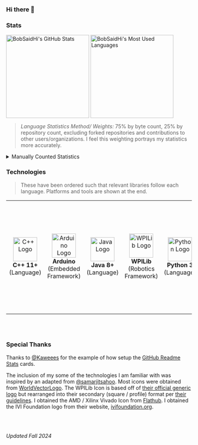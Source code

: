 ### Hi there 👋

<!--
**BobSaidHi/BobSaidHi** is a ✨ _special_ ✨ repository because its `README.md` (this file) appears on your GitHub profile.

Here are some ideas to get you started:

- 🔭 I’m currently working on ...
- 🌱 I’m currently learning ...
- 👯 I’m looking to collaborate on ...
- 🤔 I’m looking for help with ...
- 💬 Ask me about ...
- 📫 How to reach me: ...
- 😄 Pronouns: ...
- ⚡ Fun fact: ...
-->

### Stats

<!-- Public Instance
![BobSaidHi's GitHub stats](https://github-readme-stats.vercel.app/api?username=BobSaidHi&show_icons=true&theme=transparent) ![Top Langs](https://github-readme-stats.vercel.app/api/top-langs/?username=BobSaidHi&exclude_repo=&hide=Dockerfile,Processing)
-->

<!-- Private Instance, slightly more accurate, especially for the main stats card -->
<!-- This alignment is still less than ideal though
![BobSaidHi's GitHub stats](https://github-readme-stats-omega-drab-90.vercel.app/api?username=BobSaidHi&show_icons=true&theme=transparent) ![Top Langs](https://github-readme-stats-omega-drab-90.vercel.app/api/top-langs/?username=BobSaidHi&exclude_repo=&hide=Dockerfile,Processing)
-->

<!-- Private Instance w/ better formatting -->
<div>
<img height=225 align="center" src="https://github-readme-stats-omega-drab-90.vercel.app/api?username=BobSaidHi&show_icons=true&theme=transparent" alt="BobSaidHi's GitHub Stats"/>
<img height=225 align="center" src="https://github-readme-stats-omega-drab-90.vercel.app/api/top-langs/?username=BobSaidHi&exclude_repo=&hide=Dockerfile,Processing,C&size_weight=0.75&count_weight=0.25" alt="BobSaidHi's Most Used Languages"/>
</div>

> *Language Statistics Method/ Weights:* 75% by byte count, 25% by repository count, excluding forked repositories and contributions to other users/organizations.  I feel this weighting portrays my statistics more accurately.

<details>

<summary>Manually Counted Statistics</summary>

> Only counting the top languages in each repository
>
> Mixed C++ and Python repositories are not counted properly.
> Mixed SystemVerilog, Other HDL, and Assembly repositories are not counted properly
>
> *Updated Fall 2024*

| Language    | Repositories Count | Files Count | Percentage Repos / Files |
| ---     | ---   | ---   | ---       |
| Java   | 27  | 278  | 53% / 63% |
| SystemVerilog      | 05  | 100  | 10% / 22% |
| Python | 13  | 036  | 25% / 08% |
| C++/C   | 05   | 20  | 10% / 05% |
| ASM    | 01   | 13  | 02% / 03% |
| **TOTALS**   | **51**  | **439**  | **100% / 100%** |

</details>

### Technologies

> These have been ordered such that relevant libraries follow each language.  Platforms and tools are shown at the end.

<!-- Begin HTML -->
<!-- Programming Languages -->
<table>
  <tr>
    <!-- Programming Languages -->
    <!-- C++ -->
    <td align="center">
      <div style="min-width:80px;">
        <img src="https://cdn.worldvectorlogo.com/logos/c.svg" alt="C++ Logo" width="65" height="65" />
        <br>
        <b>C++ 11+</b>
        <br>
        (Language)
      </div>
    </td>
    <td align="center">
      <div style="min-width:80px;">
        <img src="https://cdn.worldvectorlogo.com/logos/arduino-1.svg" alt="Arduino Logo" width="65" height="65" />
        <br>
        <b>Arduino</b>
        <br>
        (Embedded Framework)
      </div>
    </td>
    <!-- Java -->
    <td align="center">
      <div style="min-width:80px;">
        <img src="https://cdn.worldvectorlogo.com/logos/java-14.svg" alt="Java Logo" width="65" height="65" />
        <br>
        <b>Java 8+</b>
        <br>
        (Language)
      </div>
    </td>
    <td align="center">
      <div style="min-width:80px;">
        <img src="https://github.com/user-attachments/assets/0612e8f0-f786-4159-861a-738c06d36ccf" alt="WPILib Logo"
          width="65" height="65" />
        <br>
        <b>WPILib</b>
        <br>
        (Robotics Framework)
      </div>
    </td>
    <!-- Python -->
    <td align="center">
      <div style="min-width:80px;">
        <img src="https://cdn.worldvectorlogo.com/logos/python-5.svg" alt="Python Logo" width="65" height="65" />
        <br>
        <b>Python 3</b>
        <br>
        (Language)
      </div>
    </td>
    <td align="center">
      <div style="min-width:140px;">
        <i>Additional Python Libraries</i>
        <br>
        <br>
        Easy SCPI
        <br>
        ODrive
        <br>
        PySimpleGui
        <br>
        PyVISA
        <br>
        Requests
      </div>
    </td>
    <!-- HDLs -->
    <td align="center">
      <div style="min-width:80px;">
        <br>
        <b>SystemVerilog</b>
        <br>
        (Hardware Description Language)
      </div>
    </td>
    <td align="center">
      <div style="min-width:140px;">
        <img
          src="https://flathub.org/_next/image?url=https%3A%2F%2Fdl.flathub.org%2Fmedia%2Fcom%2Fgithub%2Fcorna.Vivado%2F07ad2cd5a0a53383dce2081f799f9726%2Ficons%2F128x128%2Fcom.github.corna.Vivado.png&w=256&q=100"
          alt="Vivado Logo" width="65" height="65" />
        <br>
        AMD (Xilinx) <b>Vivado</b>
        <br>
        (FPGA Design Suite)
      </div>
    </td>
    <!-- Markup Languages -->
    <td align="center">
      <div style="min-width:80px;">
        <img src="https://cdn.worldvectorlogo.com/logos/html-1.svg" alt="HTML Logo" width="65" height="65" />
        <br>
        <b>HTML</b>
        <br>
        (Markup)
      </div>
    </td>
    <td align="center">
      <div style="min-width:80px;">
        <img src="https://cdn.worldvectorlogo.com/logos/markdown.svg" alt="Markdown Logo" width="65" height="65" />
        <br>
        <b>Markdown</b>
        <br>
        (Markup)
      </div>
    </td>
    <!-- Scripting Languages -->
    <td align="center">
      <div style="min-width:80px;">
        <b>Windows CMD</b>
        (Shell)
      </div>
    </td>
    <td align="center">
      <div style="min-width:140px;">
        <img src="https://ivifoundation.org/assets/images/square-logo.png" alt="IVI Foundation Logo" width="65"
          height="65" />
        <br>
        <b>Standard Commands for Programmable Instruments (SCPI)</b>
        <br>
        (Shell Commands)
    </td>
    <!-- Tools -->
    <td align="center">
      <div style="min-width:80px;">
        <br>
        <b>Doxygen</b>
        <br>
        (Documentation Tool)
      </div>
    </td>
    <td align="center">
      <div style="min-width:80px;">
        <br>
        <b>Javadoc</b>
        <br>
        (Documentation Tool)
      </div>
    </td>
    <td align="center">
      <div style="min-width:80px;">
        <img src="https://cdn.worldvectorlogo.com/logos/draw-io.svg" alt="Draw.io Logo" width="65" height="65" />
        <br>
        <b>Draw.io</b>
        <br>
        (Diagramming Tool)
      </div>
    </td>
    <td align="center">
      <div style="min-width:80px;">
        <br>
        <b>WireViz</b>
        <br>
        (Diagramming Tool)
    </td>
    <!-- OS -->
    <td align="center">
      <div style="min-width:80px;">
        <img src="https://cdn.worldvectorlogo.com/logos/microsoft-windows-22.svg" alt="Windows 10 Logo" width="65"
          height="65" />
        <br>
        <b>Windows 7/8/10+</b>
        <br>
        (OS)
      </div>
    </td>
    <td align="center">
      <div style="min-width:80px;">
        <img src="https://cdn.worldvectorlogo.com/logos/debian-2.svg" alt="Debian Logo" width="65" height="65" />
        <br>
        <b>Debian Linux</b>
        <br>
        (OS)
    </td>
    <!-- Developer Platforms -->
    <td align="center">
      <div style="min-width:80px;">
        <img src="https://cdn.worldvectorlogo.com/logos/github-icon-1.svg" alt="GitHub Logo" width="65" height="65" />
        <br>
        <b>GitHub</b>
        <br>
        (Developer Platform)
      </div>
    </td>
    <td align="center">
      <div style="min-width:80px;">
        <br>
        <b>GitHub Actions</b>
        <br>
        (CI/CD)
      </div>
    </td>
    <td align="center">
      <div style="min-width:80px;">
        <img src="https://cdn.worldvectorlogo.com/logos/gitlab.svg" alt="GitLab Logo" width="65" height="65" />
        <br>
        <b>GitLab</b>
        <br>
        (Developer Platform)
    </td>
    <!-- IDEs -->
    <td align="center">
      <div style="min-width:80px;">
        <img src="https://cdn.worldvectorlogo.com/logos/visual-studio-code-1.svg" alt="VS Code Logo" width="65"
          height="65" />
        <br>
        Microsoft <b>Visual Studio Code</b>
        <br>
        (IDE)
      </div>
    </td>
    <td align="center">
      <div style="min-width:80px;">
        <img src="https://cdn.worldvectorlogo.com/logos/jetbrains-pycharm.svg" alt="PyCharm Logo" width="65"
          height="65" />
        <br>
        JetBrains <b>Pycharm</b>
        <br>
        (IDE)
      </div>
    </td>
    <td align="center">
      <div style="min-width:80px;">
        <img src="https://cdn.worldvectorlogo.com/logos/intellij-idea-1.svg" alt="JetBrains IDEA Logo" width="65"
          height="65" />
        <br>
        JetBrains <b>IDEA</b>
        <br>
        (IDE)
      </div>
    </td>
    <td align="center">
      <div style="min-width:80px;">
        <img src="https://cdn.worldvectorlogo.com/logos/eclipse-11.svg" alt="Eclipse Logo" width="65" height="65" />
        <br>
        <b>Eclipse</b>
        <br>
        (IDE)
      </div>
    </td>
    <td align="center">
      <div style="min-width:80px;">
        <img src="https://cdn.worldvectorlogo.com/logos/notepadd-.svg" alt="Notepad++ Logo" width="65" height="65" />
        <br>
        <b>Notepad++</b>
        <br>
        (Text Editor)
      </div>
    </td>
    <!-- Additional Software -->
    <td align="center">
      <div style="min-width:140px;">
        <b><i>Additional Software</i></b>
        <br>
        <br>
        Adobe Acrobat (Office)
        <br>
        Apache OpenOffice (Office)
        <br>
        Google Workspace (Office)
        <br>
        Microsoft Office (Office)
        <br>
        PuTTY (Remote Terminal Client)
      </div>
    </td>
  </tr>
</table>

<!-- End HTML -->

<br>
<br>

### Special Thanks

Thanks to [@Kaweees](https://github.com/Kaweees/Kaweees/blob/master/README.md) for the example of how setup the [GitHub Readme Stats](https://github.com/anuraghazra/github-readme-stats#readme) cards.

The inclusion of my some of the technologies I am familiar with was inspired by an adapted from [@samarjitsahoo](https://github.com/samarjitsahoo#-my-tech-stack).  Most icons were obtained from [WorldVectorLogo](https://worldvectorlogo.com).  The WPILib Icon is based off of [their official generic logo](https://github.com/wpilibsuite/branding/blob/main/wpilib-generic.svg) but rearranged into their secondary (square / profile) format per [their guidelines](https://github.com/wpilibsuite/branding/blob/main/WPILib-Logo-Branding-Guidelines-2024.pdf).  I obtained the AMD / Xilinx Vivado Icon from [Flathub](https://flathub.org/apps/com.github.corna.Vivado).  I obtained the IVI Foundation logo from their website, [ivifoundation.org](https://www.ivifoundation.org/).

<br>
<br>

*Updated Fall 2024*

